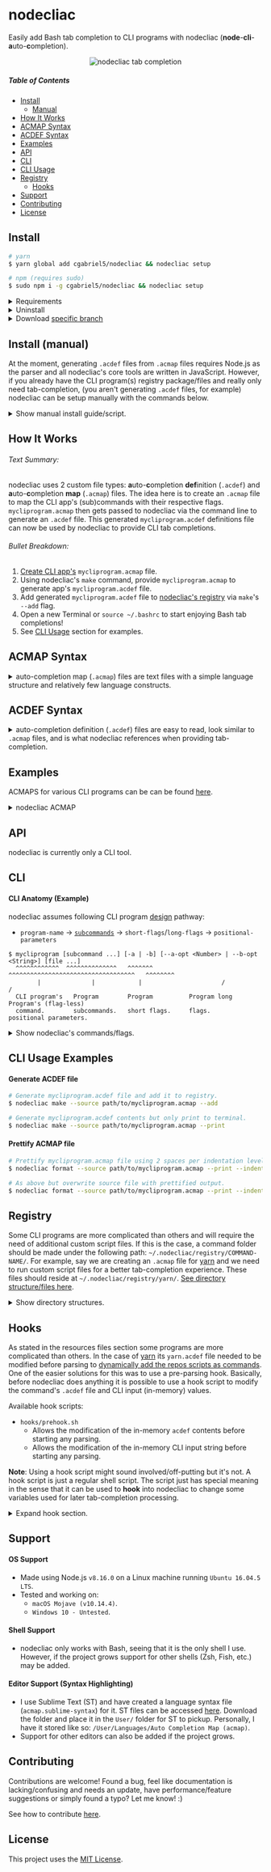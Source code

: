 # nodecliac

Easily add Bash tab completion to CLI programs with nodecliac (**node**-**cli**-**a**uto-**c**ompletion).

<p align="center"><img src="./resources/images/nodecliac-tab-completion.gif?raw=true" alt="nodecliac tab completion" title="nodecliac tab completion" width="auto"></p>

##### Table of Contents

- [Install](#install-normal)
  - [Manual](#install-manual)
- [How It Works](#how-it-works)
- [ACMAP Syntax](#acmap-syntax)
- [ACDEF Syntax](#acdef-syntax)
- [Examples](#examples)
- [API](#api)
- [CLI](#cli)
- [CLI Usage](#cli-usage-examples)
- [Registry](#registry)
  - [Hooks](#resources-hooks)
- [Support](#support)
- [Contributing](#contributing)
- [License](#license)

<a name="install-normal"></a>

## Install

```sh
# yarn
$ yarn global add cgabriel5/nodecliac && nodecliac setup

# npm (requires sudo)
$ sudo npm i -g cgabriel5/nodecliac && nodecliac setup
```

<details>
  <summary>Requirements</summary>

- Node.js `8+`
  - nodecliac and its CLI tools (`.acmap` to `.acdef` parser, formatter, etc.) are written in JavaScript.
  - **Note**: If only tab-completion is needed (i.e. you already have the CLI program's registry package/files and don't need nodecliac's core CLI tools (parser, formatter, etc.)) then Node.js is _not_ required. Simply follow the [manual setup](#install-manual) section to setup nodecliac.
- Perl `5+`
  - Runs needed Perl tab-completion scripts.
  - Works in tandem with Bash shell scripts.
- Bash `4.3+`
  - Glues/setup/runs Perl and Shell tab-completion scripts.
  - Works in tandem with Perl scripts.
  - `macOS`, by default, comes with with Bash `3.2` so please update it.
    - [Homebrew](https://brew.sh/) can be used to [update bash](https://akrabat.com/upgrading-to-bash-4-on-macos/).
      </details>

<details><summary>Uninstall</summary>

```sh
# yarn
$ nodecliac uninstall && yarn global remove nodecliac

# npm (requires sudo)
$ nodecliac uninstall && sudo npm uninstall -g nodecliac
```

</details>

<details><summary>Download <a href="https://stackoverflow.com/a/4568323" target="_blank" rel="nofollow">specific branch</a></summary>

```sh
# yarn
$ yarn global add cgabriel5/nodecliac#BRANCH_NAME && nodecliac setup

# npm (requires sudo)
$ sudo npm i -g cgabriel5/nodecliac#BRANCH_NAME && nodecliac setup

# git
$ git clone -b BRANCH_NAME --single-branch https://github.com/cgabriel5/nodecliac.git
```

</details>

<a name="install-manual"></a>

## Install (manual)

At the moment, generating `.acdef` files from `.acmap` files requires Node.js as the parser and all nodecliac's core tools are written in JavaScript. However, if you already have the CLI program(s) registry package/files and really only need tab-completion, (you aren't generating `.acdef` files, for example) nodecliac can be setup manually with the commands below.

<details><summary>Show manual install guide/script.</summary>

```sh
#!/bin/bash

# 1) Clone nodecliac repo to Desktop.
git clone git@github.com:cgabriel5/nodecliac.git ~/Desktop/nodecliac

# 2) Create nodecliac's directory structure.
mkdir -p ~/.nodecliac/{registry,src}

# 3) Copy the Perl/Shell nodecliac scripts from the cloned repo to ~/.nodecliac/src.
# [https://superuser.com/a/114198]
cp -p ~/Desktop/nodecliac/src/scripts/*.* ~/.nodecliac/src

# 3.1) Strip comments/empty lines from copied files.
perl -pi -e 's/^\s*#(?!!).*?$//g;s/\s{1,}#\s{1,}.+$//g;s!^\s+?$!!' ~/.nodecliac/src/*.{sh,pl}
# [http://isunix.github.io/blog/2014/07/24/perl-one-liner-to-remove-blank-lines/].
# [https://stackoverflow.com/a/6995010], [https://unix.stackexchange.com/a/179449]

# 4) Modify your ~/.bashrc to add nodecliac.
echo 'ncliac=~/.nodecliac/src/main.sh;if [ -f "$ncliac" ];then source "$ncliac";fi;' >> ~/.bashrc

# 5) Delete the cloned repo as it's no longer needed.
rm -rf ~/Desktop/nodecliac

# 6) Lastly, add the command packages to nodecliac's registry: ~/.nodecliac/registry
# 7) Open a new Terminal and enjoy the tab-completion!
```

<details><summary>Uninstall</summary>

```sh
# 1) Manually or with program (Perl in this case) remove nodecliac from ~/.bashrc.
perl -pi -e "s/ncliac=~\/.nodecliac\/src\/main.sh;if \[ -f \"\\\$ncliac\" \];then source \"\\\$ncliac\";fi;// if /^ncliac/" ~/.bashrc

# 2) Finally, remove the nodecliac folder and its contents.
rm -rf ~/.nodecliac
```

</details>
</details>

<a name="how-it-works"></a>

## How It Works

###### Text Summary:

nodecliac uses 2 custom file types: **a**uto-**c**ompletion **def**inition (`.acdef`) and **a**uto-**c**ompletion **map** (`.acmap`) files. The idea here is to create an `.acmap` file to map the CLI app's (sub)commands with their respective flags. `mycliprogram.acmap` then gets passed to nodecliac via the command line to generate an `.acdef` file. This generated `mycliprogram.acdef` definitions file can now be used by nodecliac to provide CLI tab completions.

###### Bullet Breakdown:

1. [Create CLI app's](#cli-usage-examples) `mycliprogram.acmap` file.
2. Using nodecliac's `make` command, provide `mycliprogram.acmap` to generate app's `mycliprogram.acdef` file.
3. Add generated `mycliprogram.acdef` file to [nodecliac's registry](#cli-usage-examples) via `make`'s `--add` flag.
4. Open a new Terminal or `source ~/.bashrc` to start enjoying Bash tab completions!
5. See [CLI Usage](#cli-usage-examples) section for examples.

<a name="acmap-syntax"></a>

## ACMAP Syntax

<details>
  <summary>auto-completion map (<code>.acmap</code>) files are text files with a simple language structure and relatively few language constructs.</summary>

#### Comments

- Comments are identified by a number-sign followed by a single whitespace character (tab or space) (<code># </code>).
- Any amount of whitespace indentation can precede the comment.
- Comments must be on their own line.
- Multi-line comments do not exist and trailing comments are invalid.

```acmap
# The space after '#' is required.
  # Starting white space is perfectly fine.
```

#### Settings

- Settings start off with an at-sign (`@`) followed by the setting name.
- Setting values are assigned with `=` followed by the setting value.
- Any amount of whitespace before and after `=` is fine, but keep things tidy.
- No amount of indentation can precede a setting declaration.
- To be clear, settings can be declared _anywhere_ within your `.acmap` file but to quickly see what settings are being declared they should be placed at the top of the file.

```acmap
# It is ok to have comments before settings.
@default = "default"
@filedir=true
@disable    =   false
```

#### Variables

- Variables start off with a dollar-sign (`$`) followed by the variable name.
- Variable name can start with an underscore (`_`) or a letter (`a-zA-Z`).
- Variable values are assigned with `=` followed by the variable value.
- A variable's value must be enclosed with quotes.
- Any amount of whitespace before and after `=` is fine, but keep things tidy.
- No amount of indentation can precede a setting declaration.
- To be clear, variables can be declared _anywhere_ within your `.acmap` file but to quickly see what settings are being declared they should be placed at the top of the file.

```acmap
$scriptpath = "~/path/to/script1.sh"
$scriptpath="~/path/to/script2.sh"
$scriptpath    =   "~/path/to/script3.sh"
```

#### Variable Interpolation (template-string)

- Variables are meant to be used inside quoted strings.
- Template strings have following structure:
  - A template string is denoted with starting `${` and closing `}`.
  - Any amount of space between opening/closing syntax is fine, but keep things tidy.
  - The string in between the closing/starting syntax is the variable name.

```acmap
# Variables - paths.
$mainscript = "~/.nodecliac/registry/yarn/main.sh"

# Command chains.
yarn.remove = default $("${mainscript} remove")
yarn.run = default $("${mainscript} run")
```

#### Command Chains

- Your program's commands/subcommands should be thought of as a chain which reads from left to right.
- It starts with your CLI program's name, is followed by any commands/subcommands, and is dot (`.`) delimited.
- If a subcommand happens to use a dot then simply escape the dot.
- Non escaped dots will be used as delimiters.
- No amount of indentation can precede a command chain.

Say your app's CLI program name is `mycliprogram` and it has 2 commands `install` and `uninstall`. Your `mycliprogram.acmap` file will look like:

```acmap
mycliprogram.install
mycliprogram.uninstall
```

<details>
  <summary>Show command default documentation</summary>

#### Command Chain Default

Command chains can have a default command-string (runable shell command(s)) be run to dynamically generate auto-completion items. For example, say we are implementing an `.acmap` file for the dependency manager [yarn](https://yarnpkg.com/en/) and would like to return the names of installed modules when removing a package (i.e.`$ yarn remove...`). Basically, we would like to return the `package.json`'s `dependency` and `devDependency` entries. This can be done with a default command-string.

- Start by using the keyword `default` followed by a space.
- Follow that with the command-string like so:
  - A command string is denoted with starting `$(` and closing `)`.
  - The string in between the closing/starting syntax is the command-string.

**Note**: For more information about `command-string`s please take a look at `ACMAP Syntax > Flags > Flag Variations > Flags (dynamic values)`. The section contains all details for command-strings like special character escaping caveats, dynamic/static arguments, and examples with their breakdowns. Please be aware that the section uses the term `command-flag` due it being used for flags but `command-flag` and `command-string` are effectively the same thing. Here we see it being used for command chains. The naming is based on what it's being used for (i.e. flags or command chains).

```acmap
yarn.remove = [
  # The default command will run on '$ yarn remove [TAB]'. The 'config.sh' script should
  # contain the logic needed to parse package.json to return the installed (dev)dependency
  # packages.
  default $("~/.nodecliac/registry/yarn/config.sh")

  # As shown the script resides within ~/.nodecliac/ in the registry/ sub-directory. Some
  # CLI programs are more complicated than others. This will require the need to make a folder
  # under the registry/ directory for the command. In this folder all relevant files should
  # reside.
]
```

</details>

#### Flags

To define flags we need to add to the [command chain](#command-chains) syntax.

- Flags are wrapped with `= [` and a closing `]`.
- The `= [` must be on the same line of the command chain.
- The closing `]` must be on its own line and can have any amount of indentation.

Using the example from the [command chain](#command-chains) section, say the `install` command has the flags: `destination/d` and `force/f`. ACMAP can be updated to:

```acmap
mycliprogram.install = [
  --destination
  -d
  --force
  -f
]
mycliprogram.uninstall
```

<details>
  <summary>Show flag variations</summary>

#### Flags (user input)

- If flag requires user input append `=` to the flag.

```acmap
mycliprogram.command = [
  --flag=
]
```

#### Flags (boolean)

- If flag does not require input and is more a switch (yes/no boolean) then append `?` to the flag.
- Though not required, doing so will let the completion engine know the flag does not require a value.

```acmap
mycliprogram.command = [
  --flag?
]
```

#### Flags (multi-flag)

- Sometimes a flag can be supplied multiple times.
- Let the completion engine know this by using the multi-flag indicator `*`.

```acmap
mycliprogram.command = [
  # Allow user to provide multiple file paths.
  --file=*

  # Hard-coded values.
  --colors=*(red green yellow)
]
```

#### Flags Values (one liner)

- This method should be used when the flag value list is short.
- Otherwise the long form method should be used.
- **Note**: Values must be delimited with spaces.
- **Note**: When a flag has many values a [long form list](#flags-values-long-form) should be used for clarities sake.

```acmap
mycliprogram.command = [
  # Supplied 1, "2", false, 4 as hard-coded values.
  --flag=(1 "2" false 4)

  # If multiple values can be supplied to program use the multi-flag indicator '*'.
  # This will allow --flag to be used multiple times until all values have been used.
  --flag=*(1 "2" false 4)
]
```

<a name="flags-values-long-form"></a>

#### Flags Values (long form)

- Flag long form list are wrapped with `=(` and a closing `)`.
- The `=(` must be on the same line as the flag.
- The closing `)` must be on its own line and can have any amount of indentation.
- A flag value option starts with <code>- </code> (a hyphen + a space) followed by the value.
- Any amount of whitespace indentation can precede the flag value option <code>- </code> sequence.

```acmap
mycliprogram.command = [
  --flag=(
    - 1
    - "2"
    - false
    - 4
  )

  # Allow flag to be used multiple times.
  --flag=*(
    - 1
    - "2"
    - false
    - 4
  )
]
mycliprogram.uninstall
```

#### Flags (dynamic values)

Sometimes hard-coded values are not enough so a `command-flag` can be used. A `command-flag` runs a command that expects output. By default the returned command's output expects each completion item to be on its own line (newline delimited list). However, if you need to change the delimiter character to a space, hyphen, etc. then simply add the delimiter character to the command flag. The syntax for a `command-flag` is as follows:

- `$("cat ~/colors.text")`: Will run command and split output on newlines to get individual options.
- `$("cat ~/colors.text", " ")`: Will run command and split output on spaces to get individual options.

If the command requires arguments they can be hard-coded or dynamically supplied.

- `$("cat ~/colors.text", "!red", $"cat ~/names.text", "-")`: This will provide the hard-coded `!red` value and run the `cat ~/names.text` flag command argument. Once all dynamic arguments are ran their outputs along with the hard-coded values are passed to the command `cat ~/colors.text` in the order they were provided. So `!red` will be argument `0` and the output of `cat ~/names.text` will be argument `1`.
- Once `cat ~/colors.text` is run the output will be split by hyphens and will finally get passed to the completion engine.
- **Note**: Arguments prefixed with the `$` character denotes it's a dynamic flag command argument.

**Escaping**: Internally the following characters have special uses: `$` and `|`. This means that when using these characters inside a command they will have to be escaped. Take the following examples:

- `--flag=$("echo \$0-\$1", $"echo 'john'", "doe", "-")`: The `$`s in the command are escaped.
- `--flag=$("nodecliac registry \| grep -oP \"(?<=─ )([-a-z]*)\"")`: Here the `|` gets escaped as well.

```acmap
mycliprogram.command = [
  # The '*' denotes the flag is a multi-flag meaning it can be used/supplied to program multiple times.
  --flag=*
  --flag=(
    # The flag-command's output will be used as option values.
    - $("cat ~/values.text")

    # Hard coded and dynamically generated values will be supplied to completion script.
    - index.js
    - ':task:js'
    - "some-thing"
  )

  # flag above can be shortened to:
  --flag=*(
    - index.js
    - ':task:js'
    - "some-thing"
    - $("cat ~/file.text")
  )
]
mycliprogram.uninstall
```

</details>

## Miscellaneous

#### Blank Lines

Blank lines (empty lines) are allowed and ignored when generating `.acdef` file.

#### Duplicate Command Chains/Flags/Settings

Though allowed the parser will warn when duplicate command chains/flags/settings are detected.

#### Indentation

Indentation is all allowed but when declaring command chains and settings.

</details>

<a name="acdef-syntax"></a>

## ACDEF Syntax

<details>
  <summary>auto-completion definition (<code>.acdef</code>) files are easy to read, look similar to <code>.acmap</code> files, and is what nodecliac references when providing tab-completion.</summary>

#### ACDEF Anatomy

The following example `yarn.acdef` file will be used to explain how to read `.acdef` files.

```acdef
# DON'T EDIT FILE —— GENERATED: Fri Jun 21 2019 19:59:33 GMT-0700 (PDT)(1561172373941)

 --cache-folder|--check-files|--cwd|--disable-pnp
.access --
.add --audit|--dev|--exact|--ignore-workspace-root-check|--optional|--peer|--tilde
.autoclean --force|--init
.bin --
.cache --
.upgrade --caret|--exact|--latest|--pattern|--scope|--tilde
.why --
.workspace --
.workspaces --
.workspaces.info --
.workspaces.run --

.upgrade default $("~/.nodecliac/registry/yarn/scripts/main.sh upgrade")
.why default $("yarn list --depth=0 \| perl -wln -e \"/(?! ─ )([-\/_.@(?)a-zA-Z0-9]*)(?=\@)/ and print $&;\"")
.workspace default $("~/.nodecliac/registry/yarn/scripts/main.sh workspace")
.workspaces.run default $("~/.nodecliac/registry/yarn/scripts/main.sh run")
```

#### ACDEF Header

- The first line in an `.acdef` file is the header.
- The header contains a warning to not modify the file as well as the file's creation time information.

```acdef
# DON'T EDIT FILE —— GENERATED: Fri Jun 21 2019 19:59:33 GMT-0700 (PDT)(1561172373941)

...
```

#### Commands/Flags

- The following section contains the command chains and their respective flags.
- Each line represents a row which starts with the command chain and is followed by single space.
- Whatever comes after the single space are the command's flags.
- Rows that do not have flags will contain `--` after the single space character.
- Flags are separated by pipe (`|`) characters.

```acdef
...

 --cache-folder|--check-files|--cwd|--disable-pnp
.access --
.add --audit|--dev|--exact|--ignore-workspace-root-check|--optional|--peer|--tilde
.autoclean --force|--init
.bin --
.cache --
.upgrade --caret|--exact|--latest|--pattern|--scope|--tilde
.why --
.workspace --
.workspaces --
.workspaces.info --
.workspaces.run --

...
```

**Note**: Command chain lines, lines starting with a single space or a dot (`.`) character, have the program's name removed.
For example, if the line is `.workspaces.run --` it can be thought of as `yarn.workspaces.run --`.

#### Command Fallbacks

- The bottom section of an `.acdef` file will contain any command chain fallbacks.

```acdef
...

.upgrade default $("~/.nodecliac/registry/yarn/scripts/main.sh upgrade")
.why default $("yarn list --depth=0 \| perl -wln -e \"/(?! ─ )([-\/_.@(?)a-zA-Z0-9]*)(?=\@)/ and print $&;\"")
.workspace default $("~/.nodecliac/registry/yarn/scripts/main.sh workspace")
.workspaces.run default $("~/.nodecliac/registry/yarn/scripts/main.sh run")
```

</details>

<a name="examples"></a>

## Examples

ACMAPS for various CLI programs can be can be found [here](resources/nodecliac/__acmaps).

<details><summary>nodecliac ACMAP</summary>

**Short form**: The following represents `nodecliac.acmap`, the nodecliac auto-completion map file.

```acmap
nodecliac = --version?
nodecliac.setup = --rcfilepath?|--force?
nodecliac.uninstall = --rcfilepath?
nodecliac.registry
nodecliac.make = --add?|--force?|--source|--save?|--print?|--trace?|--nowarn?
nodecliac.status = --enable?|--disable?
nodecliac.format = --indent|--source|--save?|--print?|--strip-comments?|--trace?|--nowarn?
nodecliac.print = --command=|--command=$("for f in ~/.nodecliac/registry/*/*.acdef; do f=\"\${f##*/}\";c=\"\${f%%.*}\";echo \"\$c\"; done;")
```

**Long form**: Verbose `nodecliac.acmap` alternative (same as short form). Settle on one or mixture of both.

```acmap
nodecliac = [
  --version?
]
nodecliac.setup = [
  --rcfilepath
  --force?
]
nodecliac.uninstall = [
  --rcfilepath
]
nodecliac.registry
nodecliac.make = [
  --add?
  --force?
  --source
  --save?
  --print?
  --trace?
  --nowarn?
]
nodecliac.status = [
  --enable?
  --disable?
]
nodecliac.format = [
  --indent
  --source
  --save?
  --print?
  --strip-comments?
  --trace?
  --nowarn?
]
nodecliac.print = [
  --command=
  --command=$("for f in ~/.nodecliac/registry/*/*.acdef; do f=\"\${f##*/}\";c=\"\${f%%.*}\";echo \"\$c\"; done;")
]
```

</details>

</details>

<a name="api"></a>

## API

nodecliac is currently only a CLI tool.

<a name="cli"></a>

## CLI

#### CLI Anatomy (Example)

nodecliac assumes following CLI program [design](http://programmingpractices.blogspot.com/2008/04/anatomy-of-command-line.html) pathway:

- `program-name` → [`subcommands`](https://github.com/mosop/cli/wiki/Defining-Subcommands) → `short-flags`/`long-flags` → `positional-parameters`

```
$ mycliprogram [subcommand ...] [-a | -b] [--a-opt <Number> | --b-opt <String>] [file ...]
  ^^^^^^^^^^^^  ^^^^^^^^^^^^^^   ^^^^^^^   ^^^^^^^^^^^^^^^^^^^^^^^^^^^^^^^^^^^   ^^^^^^^^
        |              |            |                      /                    /
  CLI program's   Program        Program          Program long     Program's (flag-less)
  command.        subcommands.   short flags.     flags.           positional parameters.
```

<details>
  <summary>Show nodecliac's commands/flags.</summary>

- `format`: Prettifies .acmap files.
  - `--indent="(s|t):Number"`: (**required**): Formatting indentation information:
    - `s` for spaces or `t` for tabs followed by a number.
    - `t:1`: Use 1 tab per indentation level.
    - `s:2`: Use 2 spaces per indentation level.
  - `--nowarn` : Don't print parser warnings.
  - `--print` : Print output to console.
  - `--save` : Overwrite source file with prettified output
  - `--source`: (**required**): The `.acmap` file path.
  - `--strip-comments` : Remove all comments from final output.
  - `--trace` : Used for debugging purposes only.
- `make`: Generate `.acdef` file from an `.acmap` file.
  - `--add`: Add generated`.acdef` file to nodecliac registry.
  - `--print` : Print output to console.
  - `--source`: (**required**): The `.acmap` file path.
  - `--force`: If an `.acdef` file exists for the command then this flag is needed to overwrite old`.acdef` file.
  - `--nowarn` : Don't print parser warnings.
  - `--save`: Will save generated `.acdef` file to source location.
  - `--trace` : Used for debugging purposes only.
- `print`: Print acmap/def file contents for files in registry.
  - `--command=`: The file to print (list dynamically generated based on available files in registry).
- `registry`: Lists `.acdef` files in registry.
- `setup`: Installs and setups nodecliac.
  - `--force` : If nodecliac is already installed this flag is needed for overwrite old install.
  - `--rcfilepath`: By default setup will look for `~/.bashrc` to add modifications to. Supply the path to another rc file if you don't want changes to be made to `~/.bashrc`.
    - **Note**: To be transparent this is what gets added to your rc file:
    - `ncliac=~/.nodecliac/src/main.sh;if [ -f "$ncliac" ];then source "$ncliac";fi;`
    - The line will load `~/.nodecliac/src/main.sh` if it exists. `main.sh` registers all `~/.nodecliac/registry/*/*.acdef` files with the completion script to work with bash-completion.
- `status`: Checks whether nodecliac is enabled/disabled.
  - `--enable` : Enables nodecliac if disabled.
  - `--disable`: Disables nodecliac if enabled.
- `uninstall`: Uninstalls nodecliac/reverts rc file changes.
  - `--rcfilepath`: rc file used in setup to remove changes from.

</details>

<a name="cli-usage-examples"></a>

## CLI Usage Examples

#### Generate ACDEF file

```sh
# Generate mycliprogram.acdef file and add it to registry.
$ nodecliac make --source path/to/mycliprogram.acmap --add

# Generate mycliprogram.acdef contents but only print to terminal.
$ nodecliac make --source path/to/mycliprogram.acmap --print
```

#### Prettify ACMAP file

```sh
# Prettify mycliprogram.acmap file using 2 spaces per indentation level and log output.
$ nodecliac format --source path/to/mycliprogram.acmap --print --indent "s:2"

# As above but overwrite source file with prettified output.
$ nodecliac format --source path/to/mycliprogram.acmap --print --indent "s:2" --save
```

<a name="registry"></a>

## Registry

Some CLI programs are more complicated than others and will require the need of additional custom script files. If this is the case, a command folder should be made under the following path: `~/.nodecliac/registry/COMMAND-NAME/`. For example, say we are creating an `.acmap` file for [yarn](https://yarnpkg.com/en/) and we need to run custom script files for a better tab-completion experience. These files should reside at `~/.nodecliac/registry/yarn/`. [See directory structure/files here](/resources/nodecliac).

<details><summary>Show directory structures.</summary>

- Required directory base structure:

```
~/.nodecliac/
└── registry/
    └── COMMAND-NAME/
        ├── COMMAND-NAME.acdef
        ├── .COMMAND-NAME.config.acdef
        └── hooks/
```

- Directory structure with yarn as a registry command:

```
~/.nodecliac/
└── registry/
    └── yarn/
        ├── yarn.acdef
        ├── .yarn.config.acdef
        └── hooks/
```

**Note**: The manner in which script files are structured within `~/.nodecliac/registry/COMMAND-NAME/` is up to you. Just note that the above base structure is required.

</details>

<a name="resources-hooks"></a>

## Hooks

As stated in the resources files section some programs are more complicated than others. In the case of [yarn](https://yarnpkg.com/en/) its `yarn.acdef` file needed to be modified before parsing to [dynamically add the repos scripts as commands](https://yarnpkg.com/en/docs/cli/run#toc-yarn-run). One of the easier solutions for this was to use a pre-parsing hook. Basically, before nodecliac does anything
it is possible to use a hook script to modify the command's `.acdef` file and CLI input (in-memory) values.

Available hook scripts:

- `hooks/prehook.sh`
  - Allows the modification of the in-memory `acdef` contents before starting any parsing.
  - Allows the modification of the in-memory CLI input string before starting any parsing.

**Note**: Using a hook script might sound involved/off-putting but it's not. A hook script is just a regular shell script. The script just has special meaning in the sense that it can be used to **hook** into nodecliac to change some variables used for later tab-completion processing.

<details><summary>Expand hook section.</summary>

#### Making Hook Script

To use a hook script simply create the file in the command's resource `hooks/` directory: `~/.nodecliac/registry/COMMAND-NAME/hooks`. All hook scripts will reside in the `COMMAND-NAME/hooks` sub directory. For example, creating the `prehook` script for yarn would be: `~/.nodecliac/registry/yarn/hooks/prehook.sh`.

#### Using Hook Script

This section will use [yarn's prehook script](/resources/nodecliac/yarn) as an example. [`/yarn/hooks/prehook.sh`](/resources/nodecliac/yarn) runs custom Perl scripts to modify the `.acdef` and the CLI input. Since the prehook script is sourced into the main completion script nothing is echoed back to the main script. Instead, the `acdef` and `cline` variables are overwritten, rather. These new values will then be used by nodecliac to provide tab-completion.

**Note**: Perl is used here for quick text processing as doing it in Bash is slow and cumbersome. _However_, use what you _want/need_ to get the job done. Hook scripts just _need_ to be executable scripts stored in `~/.nodecliac/registry/COMMAND-NAME/hooks/`.

**Note**: As a reminder, the provided `.acmap` file gets parsed to generate an `.acdef` file. The created `.acdef` file is what nodecliac actually reads **a**uto-**c**ompletion **def**initions from. Therefore, modifying `.acdef` contents is a _slightly_ advanced topic as it requires knowing `.acdef` syntax.

</details>

<a name="support"></a>

## Support

#### OS Support

- Made using Node.js `v8.16.0` on a Linux machine running `Ubuntu 16.04.5 LTS`.
- Tested and working on:
  - `macOS Mojave (v10.14.4)`.
  - `Windows 10 - Untested`.

#### Shell Support

- nodecliac only works with Bash, seeing that it is the only shell I use. However, if the project grows support for other shells (Zsh, Fish, etc.) may be added.

#### Editor Support (Syntax Highlighting)

- I use Sublime Text (ST) and have created a language syntax file (`acmap.sublime-syntax`) for it. ST files can be accessed [here](/resources/sublime-text/). Download the folder and place it in the `User/` folder for ST to pickup. Personally, I have it stored like so: `/User/Languages/Auto Completion Map (acmap)`.
- Support for other editors can also be added if the project grows.

<a name="contributing"></a>

## Contributing

Contributions are welcome! Found a bug, feel like documentation is lacking/confusing and needs an update, have performance/feature suggestions or simply found a typo? Let me know! :)

See how to contribute [here](/CONTRIBUTING.md).

<a name="license"></a>

## License

This project uses the [MIT License](/LICENSE.txt).
